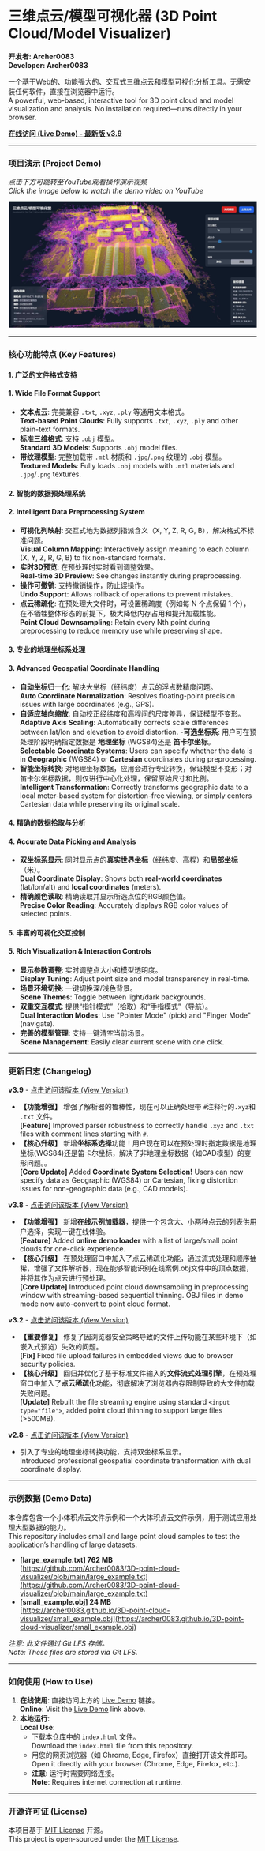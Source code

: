 # 三维点云/模型可视化器 (3D Point Cloud/Model Visualizer)

**开发者: Archer0083**  
**Developer: Archer0083**

一个基于Web的、功能强大的、交互式三维点云和模型可视化分析工具。无需安装任何软件，直接在浏览器中运行。  
A powerful, web-based, interactive tool for 3D point cloud and model visualization and analysis. No installation required—runs directly in your browser.

[**在线访问 (Live Demo) - 最新版 v3.9**](https://Archer0083.github.io/3D-point-cloud-visualizer//index.html)

---

### 项目演示 (Project Demo)

*点击下方可跳转至YouTube观看操作演示视频*  
*Click the image below to watch the demo video on YouTube*

[![操作演示视频封面 (Demo Video Thumbnail)](https://raw.githubusercontent.com/Archer0083/3D-point-cloud-visualizer/main/example.jpg)](https://www.youtube.com/watch?v=4n_GEKv2YSo)

---

### 核心功能特点 (Key Features)

#### 1. 广泛的文件格式支持  
#### 1. Wide File Format Support
- **文本点云**: 完美兼容 `.txt`, `.xyz`, `.ply` 等通用文本格式。  
  **Text-based Point Clouds**: Fully supports `.txt`, `.xyz`, `.ply` and other plain-text formats.  
- **标准三维格式**: 支持 `.obj` 模型。  
  **Standard 3D Models**: Supports `.obj` model files.  
- **带纹理模型**: 完整加载带 `.mtl` 材质和 `.jpg`/`.png` 纹理的 `.obj` 模型。  
  **Textured Models**: Fully loads `.obj` models with `.mtl` materials and `.jpg`/`.png` textures.

#### 2. 智能的数据预处理系统  
#### 2. Intelligent Data Preprocessing System
- **可视化列映射**: 交互式地为数据列指派含义（X, Y, Z, R, G, B），解决格式不标准问题。  
  **Visual Column Mapping**: Interactively assign meaning to each column (X, Y, Z, R, G, B) to fix non-standard formats.  
- **实时3D预览**: 在预处理时实时看到调整效果。  
  **Real-time 3D Preview**: See changes instantly during preprocessing.  
- **操作可撤销**: 支持撤销操作，防止误操作。  
  **Undo Support**: Allows rollback of operations to prevent mistakes.  
- **点云稀疏化**: 在预处理大文件时，可设置稀疏度（例如每 N 个点保留 1 个），在不牺牲整体形态的前提下，极大降低内存占用和提升加载性能。  
  **Point Cloud Downsampling**: Retain every Nth point during preprocessing to reduce memory use while preserving shape.

#### 3. 专业的地理坐标系处理  
#### 3. Advanced Geospatial Coordinate Handling
- **自动坐标归一化**: 解决大坐标（经纬度）点云的浮点数精度问题。  
  **Auto Coordinate Normalization**: Resolves floating-point precision issues with large coordinates (e.g., GPS).  
- **自适应轴向缩放**: 自动校正经纬度和高程间的尺度差异，保证模型不变形。  
  **Adaptive Axis Scaling**: Automatically corrects scale differences between lat/lon and elevation to avoid distortion.
-**可选坐标系**: 用户可在预处理阶段明确指定数据是 **地理坐标** (WGS84)还是 **笛卡尔坐标**。  
  **Selectable Coordinate Systems**: Users can specify whether the data is in **Geographic** (WGS84) or **Cartesian** coordinates during preprocessing.  
- **智能坐标转换**: 对地理坐标数据，应用会进行专业转换，保证模型不变形；对笛卡尔坐标数据，则仅进行中心化处理，保留原始尺寸和比例。  
  **Intelligent Transformation**:  Correctly transforms geographic data to a local meter-based system for distortion-free viewing, or simply centers Cartesian data while preserving its original scale.

#### 4. 精确的数据拾取与分析  
#### 4. Accurate Data Picking and Analysis
- **双坐标系显示**: 同时显示点的**真实世界坐标**（经纬度、高程）和**局部坐标**（米）。  
  **Dual Coordinate Display**: Shows both **real-world coordinates** (lat/lon/alt) and **local coordinates** (meters).  
- **精确颜色读取**: 精确读取并显示所选点位的RGB颜色值。  
  **Precise Color Reading**: Accurately displays RGB color values of selected points.

#### 5. 丰富的可视化交互控制  
#### 5. Rich Visualization & Interaction Controls
- **显示参数调整**: 实时调整点大小和模型透明度。  
  **Display Tuning**: Adjust point size and model transparency in real-time.  
- **场景环境切换**: 一键切换深/浅色背景。  
  **Scene Themes**: Toggle between light/dark backgrounds.  
- **双重交互模式**: 提供“指针模式”（拾取）和“手指模式”（导航）。  
  **Dual Interaction Modes**: Use "Pointer Mode" (pick) and "Finger Mode" (navigate).  
- **完善的模型管理**: 支持一键清空当前场景。  
  **Scene Management**: Easily clear current scene with one click.

---

### 更新日志 (Changelog)
**v3.9** - [点击访问该版本 (View Version)](https://archer0083.github.io/3D-point-cloud-visualizer/index.html)  
- **【功能增强】** 增强了解析器的鲁棒性，现在可以正确处理带 `#`注释行的`.xyz`和 `.txt` 文件。  
  **[Feature]** Improved parser robustness to correctly handle `.xyz` and `.txt` files with comment lines starting with `#`.  
- **【核心升级】** 新增**坐标系选择**功能！用户现在可以在预处理时指定数据是地理坐标(WGS84)还是笛卡尔坐标，解决了非地理坐标数据（如CAD模型）的变形问题。。  
  **[Core Update]** Added **Coordinate System Selection!** Users can now specify data as Geographic (WGS84) or Cartesian, fixing distortion issues for non-geographic data (e.g., CAD models).

**v3.8** - [点击访问该版本 (View Version)](https://archer0083.github.io/3D-point-cloud-visualizer/v3.8.html)  
- **【功能增强】** 新增**在线示例加载器**，提供一个包含大、小两种点云的列表供用户选择，实现一键在线体验。  
  **[Feature]** Added **online demo loader** with a list of large/small point clouds for one-click experience.  
- **【核心升级】** 在预处理窗口中加入了点云稀疏化功能，通过流式处理和顺序抽稀，增强了文件解析器，现在能够智能识别在线案例.obj文件中的顶点数据，并将其作为点云进行预处理。  
  **[Core Update]** Introduced point cloud downsampling in preprocessing window with streaming-based sequential thinning. OBJ files in demo mode now auto-convert to point cloud format.

**v3.2** - [点击访问该版本 (View Version)](https://archer0083.github.io/3D-point-cloud-visualizer/v3.2.html)  
- **【重要修复】** 修复了因浏览器安全策略导致的文件上传功能在某些环境下（如嵌入式预览）失效的问题。  
  **[Fix]** Fixed file upload failures in embedded views due to browser security policies.  
- **【核心升级】** 回归并优化了基于标准文件输入的**文件流式处理引擎**，在预处理窗口中加入了**点云稀疏化**功能，彻底解决了浏览器内存限制导致的大文件加载失败问题。  
  **[Update]** Rebuilt the file streaming engine using standard `<input type="file">`, added point cloud thinning to support large files (>500MB).

**v2.8** - [点击访问该版本 (View Version)](https://archer0083.github.io/3D-point-cloud-visualizer/v2.8.html)  
- 引入了专业的地理坐标转换功能，支持双坐标系显示。  
  Introduced professional geospatial coordinate transformation with dual coordinate display.

---

### 示例数据 (Demo Data)

本仓库包含一个小体积点云文件示例和一个大体积点云文件示例，用于测试应用处理大型数据的能力。  
This repository includes small and large point cloud samples to test the application’s handling of large datasets.

- **[large_example.txt] 762 MB**  
  [https://github.com/Archer0083/3D-point-cloud-visualizer/blob/main/large_example.txt](https://github.com/Archer0083/3D-point-cloud-visualizer/blob/main/large_example.txt)
- **[small_example.obj] 24 MB**  
  [https://archer0083.github.io/3D-point-cloud-visualizer/small_example.obj](https://archer0083.github.io/3D-point-cloud-visualizer/small_example.obj)

*注意: 此文件通过 Git LFS 存储。*  
*Note: These files are stored via Git LFS.*

---

### 如何使用 (How to Use)

1. **在线使用**: 直接访问上方的 [Live Demo](https://Archer0083.github.io/3D-point-cloud-visualizer/) 链接。  
   **Online**: Visit the [Live Demo](https://Archer0083.github.io/3D-point-cloud-visualizer/) link above.
2. **本地运行**:  
   **Local Use**:
   - 下载本仓库中的 `index.html` 文件。  
     Download the `index.html` file from this repository.
   - 用您的网页浏览器（如 Chrome, Edge, Firefox）直接打开该文件即可。  
     Open it directly with your browser (Chrome, Edge, Firefox, etc.).
   - **注意**: 运行时需要网络连接。  
     **Note**: Requires internet connection at runtime.

---

### 开源许可证 (License)

本项目基于 [MIT License](LICENSE) 开源。  
This project is open-sourced under the [MIT License](LICENSE).
